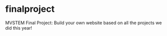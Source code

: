 # finalproject
MVSTEM Final Project: Build your own website based on all the projects we did this year!
